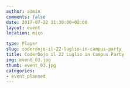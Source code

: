 ```yaml
---
author: admin
comments: false
date: 2017-07-22 11:30:00+02:00
layout: event
location: mico

type: Player
slug: coderdojo-il-22-luglio-in-campus-party
title: CoderDojo il 22 Luglio in Campus Party
img: event_03.jpg
thumb: event_03.jpg
categories:
- event_planned
---
```

